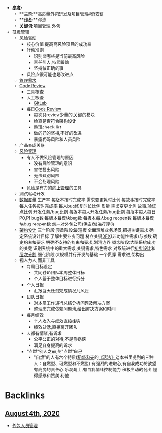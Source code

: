 - **[参考](<参考.md>):** 
    - **[主题](<主题.md>):**高质量外包研发及项目管理#[奇安信](<奇安信.md>)
    - **[作者](<作者.md>):**邓涛
    - **[关键词](<关键词.md>):**[项目管理](<项目管理.md>) [外包](<外包.md>)
- 研发管理
    - [风险驱动](<风险驱动.md>)
        - 核心价值:提高高风险项目的成功率
        - 行动准则
            - 识别出哪些是当前最高风险
            - 责任到人,持续跟踪
            - 坚持做正确的事
        - 风险点很可能也是改进点
    - [管理需求](<管理需求.md>)
    - [Code Review](<Code Review.md>)
        - 工具核查
        - 人工核查
            - [GitLab](<GitLab.md>)
        - 每日[Code Review](<Code Review.md>)
            - 每次只review少量的,关键的模块
            - 检查是否符合架构设计
            - 整理check list
            - 做的好的坚持,不好的改进
            - 暴露代码风险和人员风险
    - 产品集成关联
    - [风险管理](<风险管理.md>)
        - 有人不做风险管理的原因
            - 没有风险管理的意识
            - 害怕提出风险
            - 无法识别风险
            - 不会处理风险
        - 风险是有力的[向上管理](<向上管理.md>)的工具
    - 测试驱动开发
    - [数据度量](<数据度量.md>)
        生产率
            每版本按时完成率
            需求变更耗时比例
            每故事按时完成率
            每人任务按时完成率
            每人bug修复时长比例
        质量
            需求变更比例
            故事/验证点比例
            开发任务/bug比例
            每版本每人开发任务/bug比例
            每版本每人每日P0,P1 bug数
            每版本每模块bug数
            每版本每人bug reopen数
            每版本每模块bug reopen数
        统一对外包公司(供应商)进行评价
    - [架构设计](<架构设计.md>)
        三个阶段
            预备阶段:最短板
                全面理解业务场景,把握关键需求
                    确定系统设计目标
                    了解主要业务问题
                    树立关键[DFX](<DFX.md>)(非功能性需求)与参数
                    确定约束和要求
                    明确不支持的约束和要求,划清边界
            概念阶段:大型系统成功的关键
                识别系统中的重大需求,关键需求,特色需求
                对系统进行[初步设计](<初步设计.md>)和[层次分割](<层次分割.md>)
            细化阶段:大规模并行开发的基础
        一个贯穿
            需求进,架构出
    - 视人为人,而非工具
        - 每周目标设定
            - 共同讨论团队本周整体目标
            - 个人基于整体目标进行拆分
        - 个人日报
            - 汇报当天任务完成情况几风险
        - 团队日报
            - 对本周工作进行总结分析问题及解决方案
            - 整理未完成依赖问题池,给出解决方案和时间
        - 每月绩效
            - 个人收入与绩效直接挂钩
            - 绩效过低,直接离开团队
        - 人都有情绪,有诉求
            - 公平公正的对待,不是背锅侠
            - 满足自身提高的诉求
        - "点燃"别人之前,先"点燃"自己
            - "自燃"的人有六个特质([稻盛和夫](<稻盛和夫.md>)的[《活法》](<《活法》.md>)这本书里提到的三种人：自燃型、可燃型和不燃型)
                有强烈的进取心,有自我成功的欲望
                有高度的责任心
                乐观向上,有自我情绪控制能力
                积极主动的付出
                懂得感恩和赞美
                利他

# Backlinks
## [August 4th, 2020](<August 4th, 2020.md>)
- [外包人员管理](<外包人员管理.md>)

